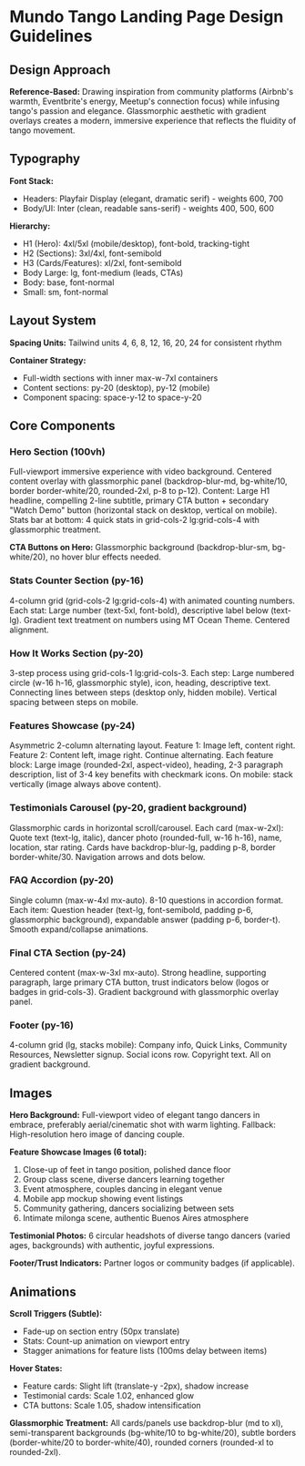 # Mundo Tango Landing Page Design Guidelines

## Design Approach

**Reference-Based:** Drawing inspiration from community platforms (Airbnb's warmth, Eventbrite's energy, Meetup's connection focus) while infusing tango's passion and elegance. Glassmorphic aesthetic with gradient overlays creates a modern, immersive experience that reflects the fluidity of tango movement.

## Typography

**Font Stack:**
- Headers: Playfair Display (elegant, dramatic serif) - weights 600, 700
- Body/UI: Inter (clean, readable sans-serif) - weights 400, 500, 600

**Hierarchy:**
- H1 (Hero): 4xl/5xl (mobile/desktop), font-bold, tracking-tight
- H2 (Sections): 3xl/4xl, font-semibold
- H3 (Cards/Features): xl/2xl, font-semibold
- Body Large: lg, font-medium (leads, CTAs)
- Body: base, font-normal
- Small: sm, font-normal

## Layout System

**Spacing Units:** Tailwind units 4, 6, 8, 12, 16, 20, 24 for consistent rhythm

**Container Strategy:**
- Full-width sections with inner max-w-7xl containers
- Content sections: py-20 (desktop), py-12 (mobile)
- Component spacing: space-y-12 to space-y-20

## Core Components

### Hero Section (100vh)
Full-viewport immersive experience with video background. Centered content overlay with glassmorphic panel (backdrop-blur-md, bg-white/10, border border-white/20, rounded-2xl, p-8 to p-12). Content: Large H1 headline, compelling 2-line subtitle, primary CTA button + secondary "Watch Demo" button (horizontal stack on desktop, vertical on mobile). Stats bar at bottom: 4 quick stats in grid-cols-2 lg:grid-cols-4 with glassmorphic treatment.

**CTA Buttons on Hero:** Glassmorphic background (backdrop-blur-sm, bg-white/20), no hover blur effects needed.

### Stats Counter Section (py-16)
4-column grid (grid-cols-2 lg:grid-cols-4) with animated counting numbers. Each stat: Large number (text-5xl, font-bold), descriptive label below (text-lg). Gradient text treatment on numbers using MT Ocean Theme. Centered alignment.

### How It Works Section (py-20)
3-step process using grid-cols-1 lg:grid-cols-3. Each step: Large numbered circle (w-16 h-16, glassmorphic style), icon, heading, descriptive text. Connecting lines between steps (desktop only, hidden mobile). Vertical spacing between steps on mobile.

### Features Showcase (py-24)
Asymmetric 2-column alternating layout. Feature 1: Image left, content right. Feature 2: Content left, image right. Continue alternating. Each feature block: Large image (rounded-2xl, aspect-video), heading, 2-3 paragraph description, list of 3-4 key benefits with checkmark icons. On mobile: stack vertically (image always above content).

### Testimonials Carousel (py-20, gradient background)
Glassmorphic cards in horizontal scroll/carousel. Each card (max-w-2xl): Quote text (text-lg, italic), dancer photo (rounded-full, w-16 h-16), name, location, star rating. Cards have backdrop-blur-lg, padding p-8, border border-white/30. Navigation arrows and dots below.

### FAQ Accordion (py-20)
Single column (max-w-4xl mx-auto). 8-10 questions in accordion format. Each item: Question header (text-lg, font-semibold, padding p-6, glassmorphic background), expandable answer (padding p-6, border-t). Smooth expand/collapse animations.

### Final CTA Section (py-24)
Centered content (max-w-3xl mx-auto). Strong headline, supporting paragraph, large primary CTA button, trust indicators below (logos or badges in grid-cols-3). Gradient background with glassmorphic overlay panel.

### Footer (py-16)
4-column grid (lg, stacks mobile): Company info, Quick Links, Community Resources, Newsletter signup. Social icons row. Copyright text. All on gradient background.

## Images

**Hero Background:** Full-viewport video of elegant tango dancers in embrace, preferably aerial/cinematic shot with warm lighting. Fallback: High-resolution hero image of dancing couple.

**Feature Showcase Images (6 total):**
1. Close-up of feet in tango position, polished dance floor
2. Group class scene, diverse dancers learning together
3. Event atmosphere, couples dancing in elegant venue
4. Mobile app mockup showing event listings
5. Community gathering, dancers socializing between sets
6. Intimate milonga scene, authentic Buenos Aires atmosphere

**Testimonial Photos:** 6 circular headshots of diverse tango dancers (varied ages, backgrounds) with authentic, joyful expressions.

**Footer/Trust Indicators:** Partner logos or community badges (if applicable).

## Animations

**Scroll Triggers (Subtle):**
- Fade-up on section entry (50px translate)
- Stats: Count-up animation on viewport entry
- Stagger animations for feature lists (100ms delay between items)

**Hover States:**
- Feature cards: Slight lift (translate-y -2px), shadow increase
- Testimonial cards: Scale 1.02, enhanced glow
- CTA buttons: Scale 1.05, shadow intensification

**Glassmorphic Treatment:**
All cards/panels use backdrop-blur (md to xl), semi-transparent backgrounds (bg-white/10 to bg-white/20), subtle borders (border-white/20 to border-white/40), rounded corners (rounded-xl to rounded-2xl).